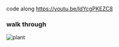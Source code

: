 code along
https://youtu.be/ldYcgPKEZC8

### walk through
![plant](https://user-images.githubusercontent.com/56774880/149882086-f1338b3c-146b-49a3-aafd-e2405da20c06.gif)
